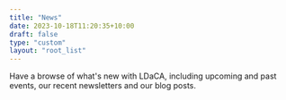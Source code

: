 ```yaml
---
title: "News"
date: 2023-10-18T11:20:35+10:00
draft: false
type: "custom"
layout: "root_list"
---
```



Have a browse of what's new with LDaCA, including upcoming and past events, our recent newsletters and our blog posts. 